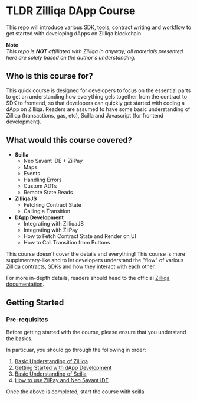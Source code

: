 # TLDR Zilliqa DApp Course
This repo will introduce various SDK, tools, contract writing and workflow to get started with developing dApps on Zilliqa blockchain.

**Note**
<br>
_This repo is **NOT** affiliated with Zilliqa in anyway; all materials presented here are solely based on the author's understanding._

## Who is this course for?
This quick course is designed for developers to focus on the essential parts to get an understanding how everything gels together from the contract to SDK to frontend, so that developers can quickly get started with coding a dApp on Zilliqa. Readers are assumed to have some basic understanding of Zilliqa (transactions, gas, etc), Scilla and Javascript (for frontend development).

## What would this course covered?
- **Scilla**
  - Neo Savant IDE + ZilPay
  - Maps
  - Events
  - Handling Errors
  - Custom ADTs
  - Remote State Reads
- **ZilliqaJS**
  - Fetching Contract State
  - Calling a Transition
- **DApp Development**
  - Integrating with ZilliqaJS
  - Integrating with ZilPay
  - How to Fetch Contract State and Render on UI
  - How to Call Transition from Buttons

This course doesn't cover the details and everything! This course is more supplmentary-like and to let developers understand the "flow" of various Zilliqa contracts, SDKs and how they interact with each other. 

For more in-depth details, readers should head to the official [Zilliqa documentation](https://dev.zilliqa.com/docs/basics/basics-intro-blockchain).

## Getting Started

### Pre-requisites
Before getting started with the course, please ensure that you understand the basics. 

In particuar, you should go through the following in order:
  1. [Basic Understanding of Zilliqa](https://dev.zilliqa.com/docs/basics/basics-intro-blockchain)
  2. [Getting Started with dApp Development](https://dev.zilliqa.com/docs/dev/dev-started-introduction)
  3. [Basic Understanding of Scilla](https://learnscilla.com/chapters)
  4. [How to use ZilPay and Neo Savant IDE](https://dev.zilliqa.com/docs/dev/dev-started-helloworld)

Once the above is completed, start the course with scilla
